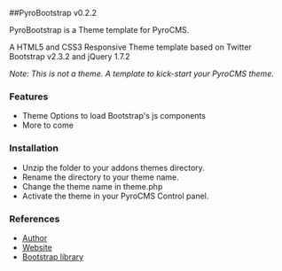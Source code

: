 ##PyroBootstrap v0.2.2

PyroBootstrap is a Theme template for PyroCMS.

A HTML5 and CSS3 Responsive Theme template based on Twitter Bootstrap v2.3.2 and jQuery 1.7.2

*Note: This is not a theme. A template to kick-start your PyroCMS theme.*

### Features

* Theme Options to load Bootstrap's js components
* More to come

### Installation

* Unzip the folder to your addons themes directory.
* Rename the directory to your theme name.
* Change the theme name in theme.php
* Activate the theme in your PyroCMS Control panel.

### References

* [Author](http://rgogulakrishnan.com)
* [Website](http://netpines.com/blog/2012/02/pyrobootstrap-theme-template-to-kick-start-your-design-process)
* [Bootstrap library](:http://twitter.github.com/bootstrap)
